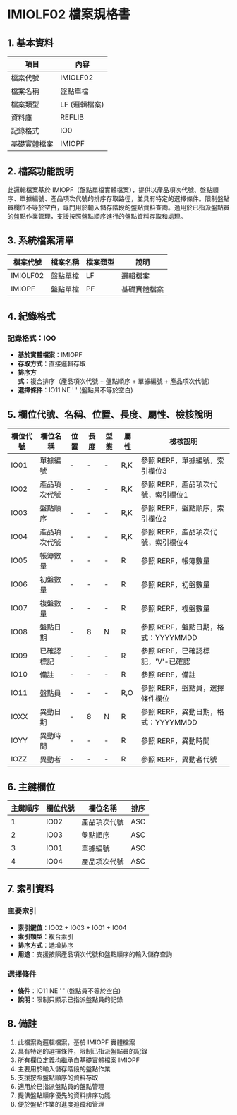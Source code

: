 # IMIOLF02 檔案規格書

## 1. 基本資料

| 項目 | 內容 |
|------|------|
| 檔案代號 | IMIOLF02 |
| 檔案名稱 | 盤點單檔 |
| 檔案類型 | LF (邏輯檔案) |
| 資料庫 | REFLIB |
| 記錄格式 | IO0 |
| 基礎實體檔案 | IMIOPF |

## 2. 檔案功能說明

此邏輯檔案基於 IMIOPF（盤點單檔實體檔案），提供以產品項次代號、盤點順序、單據編號、產品項次代號的排序存取路徑，並具有特定的選擇條件。限制盤點員欄位不等於空白，專門用於輸入儲存階段的盤點資料查詢。適用於已指派盤點員的盤點作業管理，支援按照盤點順序進行的盤點資料存取和處理。

## 3. 系統檔案清單

| 檔案代號 | 檔案名稱 | 檔案類型 | 說明 |
|----------|----------|----------|------|
| IMIOLF02 | 盤點單檔 | LF | 邏輯檔案 |
| IMIOPF | 盤點單檔 | PF | 基礎實體檔案 |

## 4. 紀錄格式

### 記錄格式：IO0
- **基於實體檔案**：IMIOPF
- **存取方式**：直接邏輯存取
- **排序方式**：複合排序（產品項次代號 + 盤點順序 + 單據編號 + 產品項次代號）
- **選擇條件**：IO11 NE ' ' (盤點員不等於空白)

## 5. 欄位代號、名稱、位置、長度、屬性、檢核說明

| 欄位代號 | 欄位名稱 | 位置 | 長度 | 型態 | 屬性 | 檢核說明 |
|----------|----------|------|------|------|----------|----------|
| IO01 | 單據編號 | - | - | - | R,K | 參照 RERF，單據編號，索引欄位3 |
| IO02 | 產品項次代號 | - | - | - | R,K | 參照 RERF，產品項次代號，索引欄位1 |
| IO03 | 盤點順序 | - | - | - | R,K | 參照 RERF，盤點順序，索引欄位2 |
| IO04 | 產品項次代號 | - | - | - | R,K | 參照 RERF，產品項次代號，索引欄位4 |
| IO05 | 帳簿數量 | - | - | - | R | 參照 RERF，帳簿數量 |
| IO06 | 初盤數量 | - | - | - | R | 參照 RERF，初盤數量 |
| IO07 | 複盤數量 | - | - | - | R | 參照 RERF，複盤數量 |
| IO08 | 盤點日期 | - | 8 | N | R | 參照 RERF，盤點日期，格式：YYYYMMDD |
| IO09 | 已確認標記 | - | - | - | R | 參照 RERF，已確認標記，'V'-已確認 |
| IO10 | 備註 | - | - | - | R | 參照 RERF，備註 |
| IO11 | 盤點員 | - | - | - | R,O | 參照 RERF，盤點員，選擇條件欄位 |
| IOXX | 異動日期 | - | 8 | N | R | 參照 RERF，異動日期，格式：YYYYMMDD |
| IOYY | 異動時間 | - | - | - | R | 參照 RERF，異動時間 |
| IOZZ | 異動者 | - | - | - | R | 參照 RERF，異動者代號 |

## 6. 主鍵欄位

| 主鍵順序 | 欄位代號 | 欄位名稱 | 排序 |
|----------|----------|----------|------|
| 1 | IO02 | 產品項次代號 | ASC |
| 2 | IO03 | 盤點順序 | ASC |
| 3 | IO01 | 單據編號 | ASC |
| 4 | IO04 | 產品項次代號 | ASC |

## 7. 索引資料

### 主要索引
- **索引鍵值**：IO02 + IO03 + IO01 + IO04
- **索引類型**：複合索引
- **排序方式**：遞增排序
- **用途**：支援按照產品項次代號和盤點順序的輸入儲存查詢

### 選擇條件
- **條件**：IO11 NE ' ' (盤點員不等於空白)
- **說明**：限制只顯示已指派盤點員的記錄

## 8. 備註

1. 此檔案為邏輯檔案，基於 IMIOPF 實體檔案
2. 具有特定的選擇條件，限制已指派盤點員的記錄
3. 所有欄位定義均繼承自基礎實體檔案 IMIOPF
4. 主要用於輸入儲存階段的盤點作業
5. 支援按照盤點順序的資料存取
6. 適用於已指派盤點員的盤點管理
7. 提供盤點順序優先的資料排序功能
8. 便於盤點作業的進度追蹤和管理 